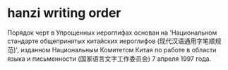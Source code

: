 # hanzi writing order

Порядок черт в Упрощенных иероглифах основан на 'Национальном стандарте общепринятых китайских иероглифов (现代汉语通用字笔顺规范)', изданном Национальным Комитетом Китая по работе в области языка и письменности (国家语言文字工作委员会) 7 апреля 1997 года.
